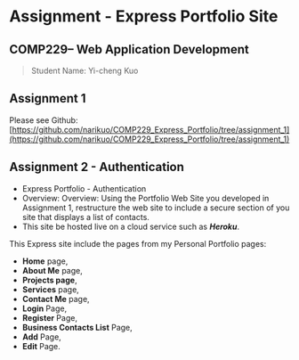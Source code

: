 # Assignment - Express Portfolio Site
## COMP229– Web Application Development

> Student Name: Yi-cheng Kuo
## Assignment 1 
Please see Github: [https://github.com/narikuo/COMP229_Express_Portfolio/tree/assignment_1](https://github.com/narikuo/COMP229_Express_Portfolio/tree/assignment_1)
## Assignment 2 - Authentication
 
- Express Portfolio - Authentication
- Overview: Overview: Using the Portfolio Web Site you developed in Assignment 1, restructure the web site to include a
secure section of you site that displays a list of contacts.
- This site be hosted live on a cloud service such as ***Heroku***. 

This Express site include the pages from my Personal Portfolio pages:

- **Home** page,
- **About Me** page, 
- **Projects page**, 
- **Services** page,
- **Contact Me** page,
- **Login** Page,
- **Register** Page,
- **Business Contacts List** Page,
- **Add** Page,
- **Edit** Page.